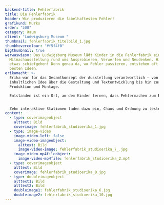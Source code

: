 ```yaml
---
backend-title: Fehlerfabrik
title: Die Fehlerfabrik
header: Wir produzieren die fabelhaftesten Fehler!
grafikund: Murks
order: "500"
category: Raum
client: "Ludwigsburg Museum "
thumbnail: fehlerfabrik_titelbild_1.jpg
thumbhovercolour: "#f5f4f0"
bigthumbnail: true
werwaswieso: Das Ludwigsburg Museum lädt Kinder in die Fehlerfabrik ein – eine
  Mitmachausstellung rund ums Ausprobieren, Verwerfen und Neudenken. Hier darf
  etwas schiefgehen! Denn genau da, wo Fehler passieren, entstehen oft die
  besten Ideen.
erikamacht: >-
  Erika war für das Gesamtkonzept der Ausstellung verantwortlich – von der
  inhaltlichen Idee über die Gestaltung und Textentwicklung bis hin zur
  Produktion und Montage.

  Entstanden ist ein Ort, an dem Kinder lernen, dass Fehlermachen zum Erfinden dazugehört – und dass man manchmal einfach den Mut braucht, nochmal von vorn anzufangen.


  Zehn interaktive Stationen laden dazu ein, Chaos und Ordnung zu testen, eigene Regeln zu erfinden und den Mut zum Weitermachen zu entdecken: Blumenbeete neu bestücken, Türme mit verrückten Regeln bauen, mit einem Roboter tanzen, den Weg durch den Pups-Parcours finden, Neues aus Kaputtem zusammensetzen, am Fließband Fantasietiere herstellen, blind Bilder kleben oder Entschuldigungen stempeln – überall darf probiert, getüftelt und gelacht werden.
content:
  - type: coverimageobject
    alttext: Bild
    coverimage: fehlerfabrik_studioerika_1.jpg
  - type: image-video
    image-video-left: false
    image-video-imageobject:
      alttext: Bild
      image-video-image: fehlerfabrik_studioerika_7_.jpg
    image-video-mp4fileobject:
      image-video-mp4file: fehlerfabrik_studioerika_2.mp4
  - type: coverimageobject
    alttext: Bild
    coverimage: fehlerfabrik_studioerika_8.jpg
  - type: doubleimageobject
    alttext1: Bild
    alttext2: Bild
    doubleimage1: fehlerfabrik_studioerika_6.jpg
    doubleimage2: fehlerfabrik_studioerika_10.jpg
---
```

